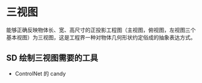 # 三视图

能够正确反映物体长、宽、高尺寸的正投影工程图（主视图，俯视图，左视图三个基本视图）为三视图，这是工程界一种对物体几何形状约定俗成的抽象表达方式。

## SD 绘制三视图需要的工具

- ControlNet 的 candy
